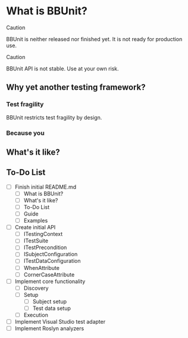 # What is BBUnit?

> [!CAUTION]
> BBUnit is neither released nor finished yet.
> It is not ready for production use.

> [!CAUTION]
> BBUnit API is not stable.
> Use at your own risk.

## Why yet another testing framework?

### Test fragility

BBUnit restricts test fragility by design.

### Because you

## What's it like?

## To-Do List

- [ ] Finish initial README.md
  - [ ] What is BBUnit?
  - [ ] What's it like?
  - [ ] To-Do List
  - [ ] Guide
  - [ ] Examples
- [ ] Create initial API
  - [ ] ITestingContext
  - [ ] ITestSuite
  - [ ] ITestPrecondition
  - [ ] ISubjectConfiguration
  - [ ] ITestDataConfiguration
  - [ ] WhenAttribute
  - [ ] CornerCaseAttribute
- [ ] Implement core functionality
  - [ ] Discovery
  - [ ] Setup
    - [ ] Subject setup
    - [ ] Test data setup
  - [ ] Execution
- [ ] Implement Visual Studio test adapter
- [ ] Implement Roslyn analyzers
